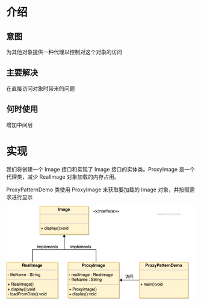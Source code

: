 # 介绍

## 意图

为其他对象提供一种代理以控制对这个对象的访问

## 主要解决

在直接访问对象时带来的问题

## 何时使用

增加中间层

# 实现
我们将创建一个 Image 接口和实现了 Image 接口的实体类。ProxyImage 是一个代理类，减少 RealImage 对象加载的内存占用。

ProxyPatternDemo 类使用 ProxyImage 来获取要加载的 Image 对象，并按照需求进行显示

![img.png](img.png)





